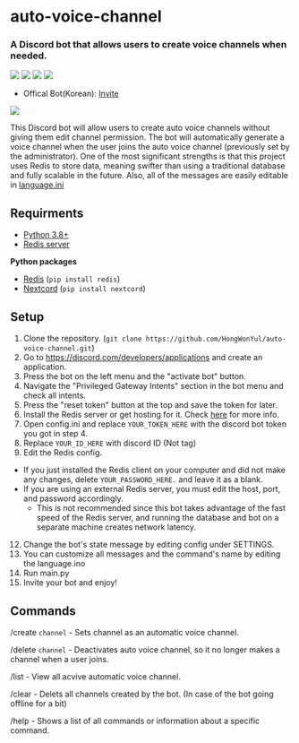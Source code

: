 # auto-voice-channel
### A Discord bot that allows users to create voice channels when needed.
![](https://img.shields.io/pypi/pyversions/nextcord?style=flat-square)
![](https://img.shields.io/github/release-date-pre/HongWonYul/discord_auto_voice_channel?style=flat-square)
![](https://img.shields.io/github/downloads/HongWonYul/discord_auto_voice_channel/total?style=flat-square)
![](https://img.shields.io/github/license/hongwonyul/discord_auto_voice_channel?style=flat-square)

* Offical Bot(Korean): [Invite](https://discord.com/api/oauth2/authorize?client_id=1024514599216746496&permissions=75792&scope=bot%20applications.commands)

![](https://archive.cysub.net/bot.gif)

This Discord bot will allow users to create auto voice channels without giving them edit channel permission. The bot will automatically generate a voice channel when the user joins the auto voice channel (previously set by the administrator). One of the most significant strengths is that this project uses Redis to store data, meaning swifter than using a traditional database and fully scalable in the future. Also, all of the messages are easily editable in [language.ini](https://github.com/HongWonYul/auto-voice-channel/blob/main/language.ini])

## Requirments
* [Python 3.8+](https://www.python.org/downloads/)
* [Redis server](https://redis.io/docs/getting-started/)

**Python packages**

* [Redis](https://pypi.org/project/redis/) (`pip install redis`)
* [Nextcord](https://pypi.org/project/nextcord/) (`pip install nextcord`)

## Setup
1. Clone the repository. (`git clone https://github.com/HongWonYul/auto-voice-channel.git`)
2. Go to https://discord.com/developers/applications and create an application.
3. Press the bot on the left menu and the "activate bot" button.
4. Navigate the "Privileged Gateway Intents" section in the bot menu and check all intents.
5. Press the "reset token" button at the top and save the token for later.
6. Install the Redis server or get hosting for it. Check [here](https://redis.io/docs/getting-started/) for more info.
7. Open config.ini and replace `YOUR_TOKEN_HERE` with the discord bot token you got in step 4.
8. Replace `YOUR_ID_HERE` with discord ID (Not tag)
9. Edit the Redis config.
* If you just installed the Redis client on your computer and did not make any changes, delete `YOUR_PASSWORD_HERE.` and leave it as a blank.
* If you are using an external Redis server, you must edit the host, port, and password accordingly.
  * This is not recommended since this bot takes advantage of the fast speed of the Redis server, and running the database and bot on a separate machine creates network latency.
12. Change the bot's state message by editing config under SETTINGS.
13. You can customize all messages and the command's name by editing the language.ino
14. Run main.py
15. Invite your bot and enjoy!

## Commands

/create `channel` - Sets channel as an automatic voice channel.

/delete `channel` - Deactivates auto voice channel, so it no longer makes a channel when a user joins.

/list - View all acvive automatic voice channel.

/clear - Delets all channels created by the bot. (In case of the bot going offline for a bit)

/help - Shows a list of all commands or information about a specific command.
